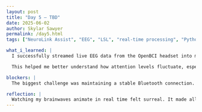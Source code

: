 ```yaml
---
layout: post
title: "Day 5 – TBD"
date: 2025-06-02
author: Skylar Sawyer
permalink: /day5.html
tags: ["NeuroLink Assist", "EEG", "LSL", "real-time processing", "Python dashboard", "Bluetooth", "alpha waves", "brain-computer interface"]

what_i_learned: |
  I successfully streamed live EEG data from the OpenBCI headset into my Python dashboard using Lab Streaming Layer (LSL). I implemented a basic smoothing algorithm and added visualizations for alpha and beta band activity, updating in real time.

  This helped me better understand how attention levels fluctuate, especially when switching between tasks. I also learned how to calculate moving averages to reduce noise in the signal while preserving response time.

blockers: |
  The biggest challenge was maintaining a stable Bluetooth connection. The signal would occasionally drop for a second or two, which disrupted the live charting. I plan to explore buffering strategies next. Additionally, I still see low-frequency artifacts from head movement.

reflection: |
  Watching my brainwaves animate in real time felt surreal. It made all the previous setup work worth it. Next, I’ll begin connecting this live data stream to robotic behaviors in NeuroLink Assist—starting with simple directional movement based on concentration strength.
---
```

